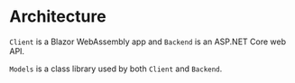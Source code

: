 # Architecture

`Client` is a Blazor WebAssembly app and `Backend` is an ASP.NET Core web API.

`Models` is a class library used by both `Client` and `Backend`.